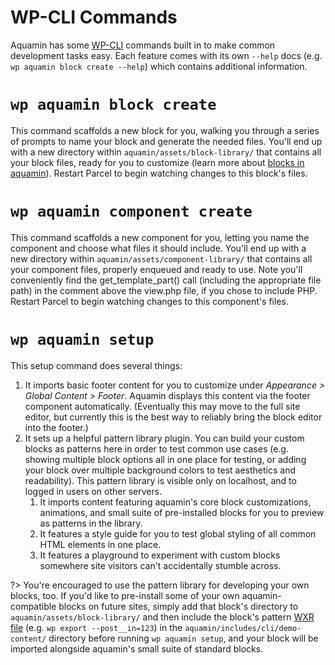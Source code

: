 # WP-CLI Commands

Aquamin has some [WP-CLI](https://developer.wordpress.org/cli/commands/ ':target=_blank') commands built in to make common development tasks easy. Each feature comes with its own `--help` docs (e.g. `wp aquamin block create --help`) which contains additional information.

# `wp aquamin block create`

This command scaffolds a new block for you, walking you through a series of prompts to name your block and generate the needed files. You'll end up with a new directory within `aquamin/assets/block-library/` that contains all your block files, ready for you to customize (learn more about [blocks in aquamin](/features/block-configuration)). Restart Parcel to begin watching changes to this block's files.

# `wp aquamin component create`

This command scaffolds a new component for you, letting you name the component and choose what files it should include. You'll end up with a new directory within `aquamin/assets/component-library/` that contains all your component files, properly enqueued and ready to use. Note you'll conveniently find the get_template_part() call (including the appropriate file path) in the comment above the view.php file, if you chose to include PHP. Restart Parcel to begin watching changes to this component's files.

# `wp aquamin setup`
 
This setup command does several things:

1. It imports basic footer content for you to customize under _Appearance > Global Content > Footer_. Aquamin displays this content via the footer component automatically. (Eventually this may move to the full site editor, but currently this is the best way to reliably bring the block editor into the footer.)
2. It sets up a helpful pattern library plugin. You can build your custom blocks as patterns here in order to test common use cases (e.g. showing multiple block options all in one place for testing, or adding your block over multiple background colors to test aesthetics and readability). This pattern library is visible only on localhost, and to logged in users on other servers.
   1. It imports content featuring aquamin's core block customizations, animations, and small suite of pre-installed blocks for you to preview as patterns in the library.
   2. It features a style guide for you to test global styling of all common HTML elements in one place.
   3. It features a playground to experiment with custom blocks somewhere site visitors can't accidentally stumble across. 

?> You're encouraged to use the pattern library for developing your own blocks, too. If you'd like to pre-install some of your own aquamin-compatible blocks on future sites, simply add that block's directory to `aquamin/assets/block-library/` and then include the block's pattern [WXR file](https://developer.wordpress.org/cli/commands/export/ ':target=_blank') (e.g. `wp export --post__in=123`) in the `aquamin/includes/cli/demo-content/` directory before running `wp aquamin setup`, and your block will be imported alongside aquamin's small suite of standard blocks.
